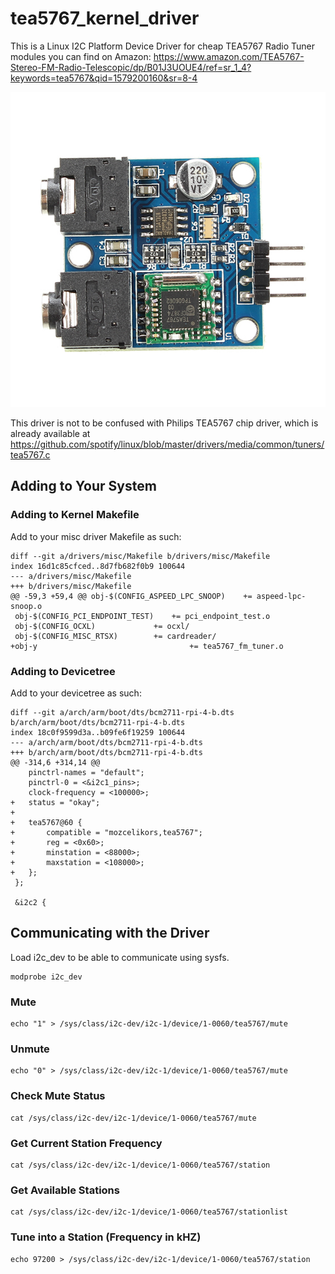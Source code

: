 # tea5767_kernel_driver
This is a Linux I2C Platform Device Driver for cheap TEA5767 Radio Tuner modules you can find on Amazon:
https://www.amazon.com/TEA5767-Stereo-FM-Radio-Telescopic/dp/B01J3UOUE4/ref=sr_1_4?keywords=tea5767&qid=1579200160&sr=8-4

![Image of TEA5767 FM Radio Tuner Module](https://raw.githubusercontent.com/mozcelikors/tea5767_kernel_driver/master/module-image.jpg)

This driver is not to be confused with Philips TEA5767 chip driver, which is already available at 
https://github.com/spotify/linux/blob/master/drivers/media/common/tuners/tea5767.c

## Adding to Your System
### Adding to Kernel Makefile
Add to your misc driver Makefile as such:
```
diff --git a/drivers/misc/Makefile b/drivers/misc/Makefile
index 16d1c85cfced..8d7fb682f0b9 100644
--- a/drivers/misc/Makefile
+++ b/drivers/misc/Makefile
@@ -59,3 +59,4 @@ obj-$(CONFIG_ASPEED_LPC_SNOOP)	+= aspeed-lpc-snoop.o
 obj-$(CONFIG_PCI_ENDPOINT_TEST)	+= pci_endpoint_test.o
 obj-$(CONFIG_OCXL)		        += ocxl/
 obj-$(CONFIG_MISC_RTSX)		+= cardreader/
+obj-y                                  += tea5767_fm_tuner.o
```
### Adding to Devicetree
Add to your devicetree as such:
```
diff --git a/arch/arm/boot/dts/bcm2711-rpi-4-b.dts b/arch/arm/boot/dts/bcm2711-rpi-4-b.dts
index 18c0f9599d3a..b09fe6f19259 100644
--- a/arch/arm/boot/dts/bcm2711-rpi-4-b.dts
+++ b/arch/arm/boot/dts/bcm2711-rpi-4-b.dts
@@ -314,6 +314,14 @@
 	pinctrl-names = "default";
 	pinctrl-0 = <&i2c1_pins>;
 	clock-frequency = <100000>;
+	status = "okay";
+
+	tea5767@60 {
+		compatible = "mozcelikors,tea5767";
+		reg = <0x60>;
+		minstation = <88000>;
+		maxstation = <108000>;
+	};
 };
 
 &i2c2 {
```

## Communicating with the Driver
Load i2c_dev to be able to communicate using sysfs.
```
modprobe i2c_dev
```

### Mute
```
echo "1" > /sys/class/i2c-dev/i2c-1/device/1-0060/tea5767/mute
```

### Unmute
```
echo "0" > /sys/class/i2c-dev/i2c-1/device/1-0060/tea5767/mute
```

### Check Mute Status
```
cat /sys/class/i2c-dev/i2c-1/device/1-0060/tea5767/mute
```

### Get Current Station Frequency
```
cat /sys/class/i2c-dev/i2c-1/device/1-0060/tea5767/station
```

### Get Available Stations
```
cat /sys/class/i2c-dev/i2c-1/device/1-0060/tea5767/stationlist
```

### Tune into a Station (Frequency in kHZ)
```
echo 97200 > /sys/class/i2c-dev/i2c-1/device/1-0060/tea5767/station
```

